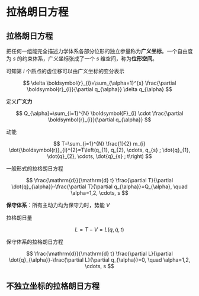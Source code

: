 # 拉格朗日方程


## 拉格朗日方程

把任何一组能完全描述力学体系各部分位形的独立参量称为**广义坐标**。一个自由度为 $s$ 的约束体系，广义坐标张成了一个 $s$ 维空间，称为**位形空间**。

可知第  $i$  个质点的虚位移可以由广义坐标的变分表示

$$
\delta \boldsymbol{r}_{i}=\sum_{\alpha=1}^{s} \frac{\partial \boldsymbol{r}_{i}}{\partial q_{\alpha}} \delta q_{\alpha}
$$

定义**广义力**

$$
Q_{\alpha}=\sum_{i=1}^{N} \boldsymbol{F}_{i} \cdot \frac{\partial \boldsymbol{r}_{i}}{\partial q_{\alpha}}
$$

动能

$$
T=\sum_{i=1}^{N} \frac{1}{2} m_{i} \dot{\boldsymbol{r}}_{i}^{2}=T\left(q_{1}, q_{2}, \cdots, q_{s} ; \dot{q}_{1}, \dot{q}_{2}, \cdots, \dot{q}_{s} ; t\right)
$$

一般形式的拉格朗日方程

$$
\frac{\mathrm{d}}{\mathrm{d} t} \frac{\partial T}{\partial \dot{q}_{\alpha}}-\frac{\partial T}{\partial q_{\alpha}}=Q_{\alpha}, \quad \alpha=1,2, \cdots, s
$$

**保守体系**：所有主动力均为保守力时，势能  $V$

拉格朗日量

$$
L=T-V=L(q, \dot{q}, t)
$$

保守体系的拉格朗日方程

$$
\frac{\mathrm{d}}{\mathrm{d} t} \frac{\partial L}{\partial \dot{q}_{\alpha}}-\frac{\partial L}{\partial q_{\alpha}}=0, \quad \alpha=1,2, \cdots, s
$$

## 不独立坐标的拉格朗日方程


